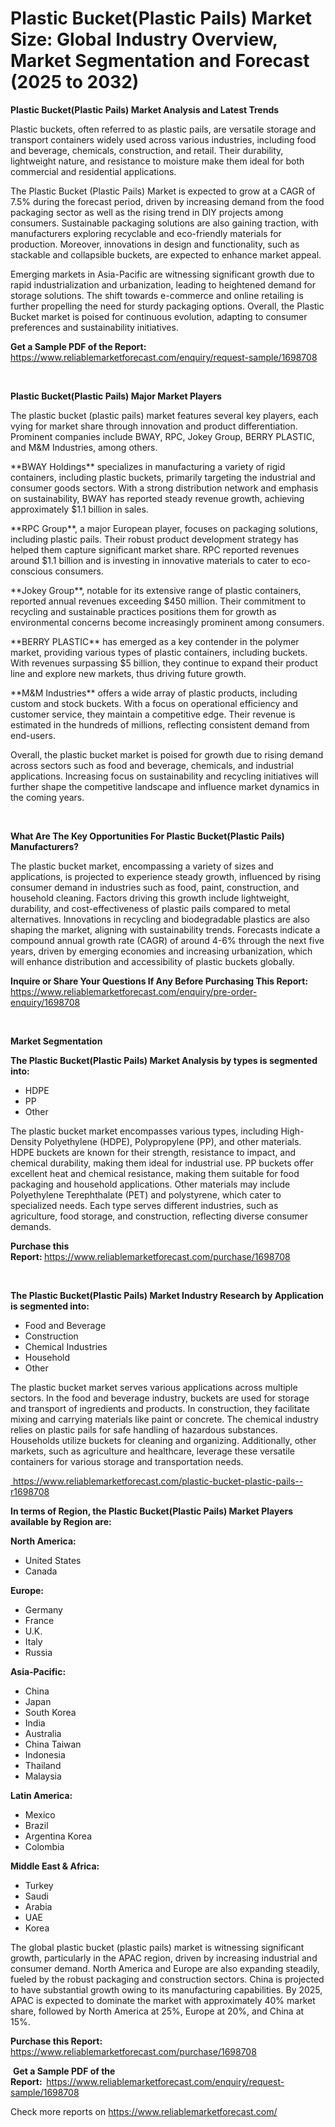 <p><h1>Plastic Bucket(Plastic Pails) Market Size: Global Industry Overview, Market Segmentation and Forecast (2025 to 2032)</h1></p><p><strong>Plastic Bucket(Plastic Pails) Market Analysis and Latest Trends</strong></p>
<p><p>Plastic buckets, often referred to as plastic pails, are versatile storage and transport containers widely used across various industries, including food and beverage, chemicals, construction, and retail. Their durability, lightweight nature, and resistance to moisture make them ideal for both commercial and residential applications. </p><p>The Plastic Bucket (Plastic Pails) Market is expected to grow at a CAGR of 7.5% during the forecast period, driven by increasing demand from the food packaging sector as well as the rising trend in DIY projects among consumers. Sustainable packaging solutions are also gaining traction, with manufacturers exploring recyclable and eco-friendly materials for production. Moreover, innovations in design and functionality, such as stackable and collapsible buckets, are expected to enhance market appeal.</p><p>Emerging markets in Asia-Pacific are witnessing significant growth due to rapid industrialization and urbanization, leading to heightened demand for storage solutions. The shift towards e-commerce and online retailing is further propelling the need for sturdy packaging options. Overall, the Plastic Bucket market is poised for continuous evolution, adapting to consumer preferences and sustainability initiatives.</p></p>
<p><strong>Get a Sample PDF of the Report:&nbsp;</strong> <a href="https://www.reliablemarketforecast.com/enquiry/request-sample/1698708?utm_campaign=1888&utm_medium=2&utm_source=Github&utm_content=ia&utm_term=09012025&utm_id=plastic-bucketplastic-pails">https://www.reliablemarketforecast.com/enquiry/request-sample/1698708</a></p>
<p>&nbsp;</p>
<p><strong>Plastic Bucket(Plastic Pails) Major Market Players</strong></p>
<p><p>The plastic bucket (plastic pails) market features several key players, each vying for market share through innovation and product differentiation. Prominent companies include BWAY, RPC, Jokey Group, BERRY PLASTIC, and M&M Industries, among others.</p><p>**BWAY Holdings** specializes in manufacturing a variety of rigid containers, including plastic buckets, primarily targeting the industrial and consumer goods sectors. With a strong distribution network and emphasis on sustainability, BWAY has reported steady revenue growth, achieving approximately $1.1 billion in sales.</p><p>**RPC Group**, a major European player, focuses on packaging solutions, including plastic pails. Their robust product development strategy has helped them capture significant market share. RPC reported revenues around $1.1 billion and is investing in innovative materials to cater to eco-conscious consumers.</p><p>**Jokey Group**, notable for its extensive range of plastic containers, reported annual revenues exceeding $450 million. Their commitment to recycling and sustainable practices positions them for growth as environmental concerns become increasingly prominent among consumers.</p><p>**BERRY PLASTIC** has emerged as a key contender in the polymer market, providing various types of plastic containers, including buckets. With revenues surpassing $5 billion, they continue to expand their product line and explore new markets, thus driving future growth.</p><p>**M&M Industries** offers a wide array of plastic products, including custom and stock buckets. With a focus on operational efficiency and customer service, they maintain a competitive edge. Their revenue is estimated in the hundreds of millions, reflecting consistent demand from end-users.</p><p>Overall, the plastic bucket market is poised for growth due to rising demand across sectors such as food and beverage, chemicals, and industrial applications. Increasing focus on sustainability and recycling initiatives will further shape the competitive landscape and influence market dynamics in the coming years.</p></p>
<p>&nbsp;</p>
<p><strong>What Are The Key Opportunities For Plastic Bucket(Plastic Pails) Manufacturers?</strong></p>
<p><p>The plastic bucket market, encompassing a variety of sizes and applications, is projected to experience steady growth, influenced by rising consumer demand in industries such as food, paint, construction, and household cleaning. Factors driving this growth include lightweight, durability, and cost-effectiveness of plastic pails compared to metal alternatives. Innovations in recycling and biodegradable plastics are also shaping the market, aligning with sustainability trends. Forecasts indicate a compound annual growth rate (CAGR) of around 4-6% through the next five years, driven by emerging economies and increasing urbanization, which will enhance distribution and accessibility of plastic buckets globally.</p></p>
<p><strong>Inquire or Share Your Questions If Any Before Purchasing This Report:</strong> <a href="https://www.reliablemarketforecast.com/enquiry/pre-order-enquiry/1698708?utm_campaign=1888&utm_medium=2&utm_source=Github&utm_content=ia&utm_term=09012025&utm_id=plastic-bucketplastic-pails">https://www.reliablemarketforecast.com/enquiry/pre-order-enquiry/1698708</a></p>
<p>&nbsp;</p>
<p><strong>Market Segmentation</strong></p>
<p><strong>The Plastic Bucket(Plastic Pails) Market Analysis by types is segmented into:</strong></p>
<p><ul><li>HDPE</li><li>PP</li><li>Other</li></ul></p>
<p><p>The plastic bucket market encompasses various types, including High-Density Polyethylene (HDPE), Polypropylene (PP), and other materials. HDPE buckets are known for their strength, resistance to impact, and chemical durability, making them ideal for industrial use. PP buckets offer excellent heat and chemical resistance, making them suitable for food packaging and household applications. Other materials may include Polyethylene Terephthalate (PET) and polystyrene, which cater to specialized needs. Each type serves different industries, such as agriculture, food storage, and construction, reflecting diverse consumer demands.</p></p>
<p><strong>Purchase this Report:&nbsp;</strong><a href="https://www.reliablemarketforecast.com/purchase/1698708?utm_campaign=1888&utm_medium=2&utm_source=Github&utm_content=ia&utm_term=09012025&utm_id=plastic-bucketplastic-pails">https://www.reliablemarketforecast.com/purchase/1698708</a></p>
<p>&nbsp;</p>
<p><strong>The Plastic Bucket(Plastic Pails) Market Industry Research by Application is segmented into:</strong></p>
<p><ul><li>Food and Beverage</li><li>Construction</li><li>Chemical Industries</li><li>Household</li><li>Other</li></ul></p>
<p><p>The plastic bucket market serves various applications across multiple sectors. In the food and beverage industry, buckets are used for storage and transport of ingredients and products. In construction, they facilitate mixing and carrying materials like paint or concrete. The chemical industry relies on plastic pails for safe handling of hazardous substances. Households utilize buckets for cleaning and organizing. Additionally, other markets, such as agriculture and healthcare, leverage these versatile containers for various storage and transportation needs.</p></p>
<p><a href="https://www.reliablemarketforecast.com/plastic-bucket-plastic-pails--r1698708?utm_campaign=1888&utm_medium=2&utm_source=Github&utm_content=ia&utm_term=09012025&utm_id=plastic-bucketplastic-pails">&nbsp;https://www.reliablemarketforecast.com/plastic-bucket-plastic-pails--r1698708</a></p>
<p><strong>In terms of Region, the Plastic Bucket(Plastic Pails) Market Players available by Region are:</strong></p>
<p>
    <p> <strong> North America: </strong>
        <ul>
            <li>United States</li>
            <li>Canada</li>
        </ul>
        </p> 
    <p> <strong> Europe: </strong>
        <ul>
            <li>Germany</li>
            <li>France</li>
            <li>U.K.</li>
            <li>Italy</li>
            <li>Russia</li>
        </ul>
        </p> 
    <p> <strong> Asia-Pacific: </strong>
        <ul>
            <li>China</li>
            <li>Japan</li>
            <li>South Korea</li>
            <li>India</li>
            <li>Australia</li>
            <li>China Taiwan</li>
            <li>Indonesia</li>
            <li>Thailand</li>
            <li>Malaysia</li>
        </ul>
        </p> 
    <p> <strong> Latin America: </strong>
        <ul>
            <li>Mexico</li>
            <li>Brazil</li>
            <li>Argentina Korea</li>
            <li>Colombia</li>
        </ul>
        </p> 
    <p> <strong> Middle East & Africa: </strong>
        <ul>
            <li>Turkey</li>
            <li>Saudi</li>
            <li>Arabia</li>
            <li>UAE</li>
            <li>Korea</li>
        </ul>
    </p>
    </p>
<p><p>The global plastic bucket (plastic pails) market is witnessing significant growth, particularly in the APAC region, driven by increasing industrial and consumer demand. North America and Europe are also expanding steadily, fueled by the robust packaging and construction sectors. China is projected to have substantial growth owing to its manufacturing capabilities. By 2025, APAC is expected to dominate the market with approximately 40% market share, followed by North America at 25%, Europe at 20%, and China at 15%.</p></p>
<p><strong>Purchase this Report: </strong><a href="https://www.reliablemarketforecast.com/purchase/1698708?utm_campaign=1888&utm_medium=2&utm_source=Github&utm_content=ia&utm_term=09012025&utm_id=plastic-bucketplastic-pails">https://www.reliablemarketforecast.com/purchase/1698708</a></p>
<p>&nbsp;<strong>Get a Sample PDF of the Report:&nbsp;&nbsp;</strong><a href="https://www.reliablemarketforecast.com/enquiry/request-sample/1698708?utm_campaign=1888&utm_medium=2&utm_source=Github&utm_content=ia&utm_term=09012025&utm_id=plastic-bucketplastic-pails">https://www.reliablemarketforecast.com/enquiry/request-sample/1698708</a></p>
<p><strong></strong></p>
<p>Check more reports on <a href="https://www.reliablemarketforecast.com/?utm_campaign=1888&utm_medium=2&utm_source=Github&utm_content=ia&utm_term=09012025&utm_id=plastic-bucketplastic-pails">https://www.reliablemarketforecast.com/</a></p>